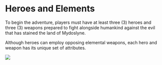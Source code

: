 # Heroes and Elements

To begin the adventure, players must have at least three (3) heroes and three (3) weapons prepared to fight alongside humankind against the evil that has stained the land of Mydoslyne.

Although heroes can employ opposing elemental weapons, each hero and weapon has its unique set of attributes.



![](../../.gitbook/assets/HUR\_Twitterbanner.jpg)
